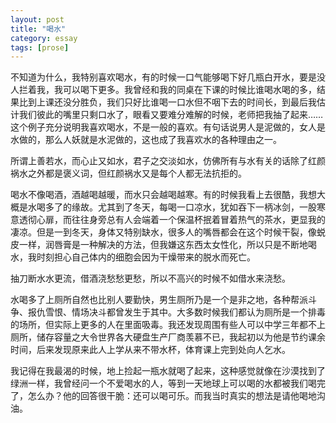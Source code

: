 ```yaml
---
layout: post
title: "喝水"
category: essay
tags: [prose]
---
```



不知道为什么，我特别喜欢喝水，有的时候一口气能够喝下好几瓶白开水，要是没人拦着我，我可以喝下更多。我曾经和我的同桌在下课的时候比谁喝水喝的多，结果比到上课还没分胜负，我们只好比谁喝一口水但不咽下去的时间长，到最后我估计我们彼此的嘴里只剩口水了，眼看又要难分难解的时候，老师把我抽了起来……这个例子充分说明我喜欢喝水，不是一般的喜欢。有句话说男人是泥做的，女人是水做的，那么人妖就是水泥做的，这也成了我喜欢水的各种理由之一。


所谓上善若水，而心止又如水，君子之交淡如水，仿佛所有与水有关的话除了红颜祸水之外都是褒义词，但红颜祸水又是每个人都无法抗拒的。


喝水不像喝酒，酒越喝越暖，而水只会越喝越寒。有的时候我看上去很酷，我想大概是水喝多了的缘故。尤其到了冬天，每喝一口凉水，犹如吞下一柄冰剑，一股寒意透彻心扉，而往往身旁总有人会端着一个保温杯抿着冒着热气的茶水，更显我的凄凉。但是一到冬天，身体又特别缺水，很多人的嘴唇都会在这个时候干裂，像蜕皮一样，润唇膏是一种解决的方法，但我嫌这东西太女性化，所以只是不断地喝水，我时刻担心自己体内的细胞会因为干燥带来的脱水而死亡。


抽刀断水水更流，借酒浇愁愁更愁，所以不高兴的时候不如借水来浇愁。


水喝多了上厕所自然也比别人要勤快，男生厕所乃是一个是非之地，各种帮派斗争、报仇雪恨、情场决斗都曾发生于其中。大多数时候我们都认为厕所是一个排毒的场所，但实际上更多的人在里面吸毒。我还发现周围有些人可以中学三年都不上厕所，储存容量之大令世界各大硬盘生产厂商羡慕不已，我起初以为他是节约课余时间，后来发现原来此人上学从来不带水杯，体育课上完到处向人乞水。


我记得在我最渴的时候，地上捡起一瓶水就喝了起来，这种感觉就像在沙漠找到了绿洲一样，我曾经问一个不爱喝水的人，等到一天地球上可以喝的水都被我们喝完了，怎么办？他的回答很干脆：还可以喝可乐。而我当时真实的想法是请他喝地沟油。
